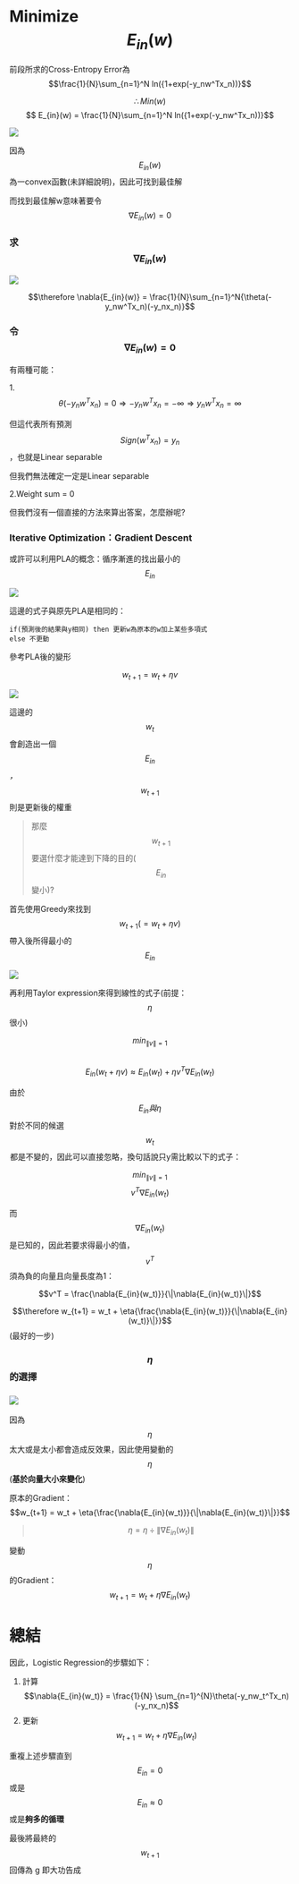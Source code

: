 # Minimize $$E_{in}(w)$$

前段所求的Cross-Entropy Error為$$\frac{1}{N}\sum_{n=1}^N ln({1+exp(-y_nw^Tx_n))}$$

$$\therefore Min(w)$$      $$  E_{in}(w) = \frac{1}{N}\sum_{n=1}^N ln({1+exp(-y_nw^Tx_n))}$$

![](/assets/jd28jd92jddt.png)

因為$$E_{in}(w)$$為一convex函數\(未詳細說明\)，因此可找到最佳解

而找到最佳解w意味著要令$$\nabla{E_{in}(w)} = 0$$

### 求$$\nabla{E_{in}(w)}$$

![](/assets/fj398fjwfj98e2jfh23f.png)

$$\therefore \nabla{E_{in}(w)} = \frac{1}{N}\sum_{n=1}^N{\theta(-y_nw^Tx_n)(-y_nx_n)}$$

### 令$$\nabla{E_{in}(w)} = 0$$

有兩種可能：

1.$$\theta(-y_nw^Tx_n) = 0 \Longrightarrow -y_nw^Tx_n = -\infty \Longrightarrow y_nw^Tx_n = \infty$$

但這代表所有預測$$Sign(w^Tx_n) = y_n$$，也就是Linear separable

但我們無法確定一定是Linear separable

2.Weight sum = 0

但我們沒有一個直接的方法來算出答案，怎麼辦呢?

### Iterative Optimization：Gradient Descent

或許可以利用PLA的概念：循序漸進的找出最小的$$E_{in}$$

![](/assets/asjdoh329hfewhf82.png)

這邊的式子與原先PLA是相同的：

```
if(預測後的結果與y相同) then 更新w為原本的w加上某些多項式
else 不更動
```

參考PLA後的變形

$$w_{t+1} = w_t + \eta{v}$$

![](/assets/f434398rh39ght.png)

這邊的$$w_t$$會創造出一個$$E_{in}$$_，_$$w_{t+1}$$則是更新後的權重

> 那麼$$w_{t+1}$$要選什麼才能達到下降的目的\($$E_{in}$$變小\)?

首先使用Greedy來找到$$w_{t+1} ( = w_t+\eta{v} )$$ 帶入後所得最小的$$E_{in}$$

![](/assets/fejsfdosjf9843hf9438ht.png)

再利用Taylor expression來得到線性的式子\(前提：$$\eta$$ 很小\)

$$min_{\|v\|=1}$$     $$E_{in}(w_t+\eta{v}) \approx E_{in}(w_t) + \eta{v^T}\nabla{E_{in}}(w_t)$$

由於$$E_{in}與\eta$$ 對於不同的候選$$w_t$$ 都是不變的，因此可以直接忽略，換句話說只y需比較以下的式子：

$$min_{\|v\|=1}$$     $$v^T\nabla{E_{in}(w_t)}$$

而$$\nabla{E_{in}(w_t)}$$是已知的，因此若要求得最小的值，$$v^T$$須為負的向量且向量長度為1：

$$v^T = \frac{\nabla{E_{in}(w_t)}}{\|\nabla{E_{in}(w_t)}\|}$$

$$\therefore w_{t+1} = w_t + \eta{\frac{\nabla{E_{in}(w_t)}}{\|\nabla{E_{in}(w_t)}\|}}$$\(最好的一步\)

### $$\eta$$的選擇

### ![](/assets/jfw98ejf98ewfew98hf9.png)

因為$$\eta$$ 太大或是太小都會造成反效果，因此使用變動的$$\eta$$\(**基於向量大小來變化**\)

原本的Gradient：$$w_{t+1} = w_t + \eta{\frac{\nabla{E_{in}(w_t)}}{\|\nabla{E_{in}(w_t)}\|}}$$

> $$\eta = {\eta} \div {\|\nabla{E_{in}(w_t)}\|}$$

變動$$\eta$$  的Gradient：$$w_{t+1} = w_t + \eta{\nabla{E_{in}(w_t)}}$$

# 總結

因此，Logistic Regression的步驟如下：

1. 計算$$\nabla{E_{in}(w_t)} = \frac{1}{N} \sum_{n=1}^{N}\theta(-y_nw_t^Tx_n)(-y_nx_n)$$
2. 更新$$w_{t+1} = w_t + \eta \nabla{E_{in}(w_t)}$$

重複上述步驟直到$$E_{in} = 0$$ 或是 $$E_{in} \approx 0$$ 或是**夠多的循環**

最後將最終的$$w_{t+1}$$回傳為 g 即大功告成

